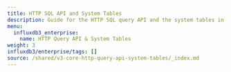 ```yaml
---
title: HTTP SQL API and System Tables
description: Guide for the HTTP SQL query API and the system tables in InfluxDB 3
menu:
  influxdb3_enterprise:
    name: HTTP Query API & System Tables
weight: 3
influxdb3/enterprise/tags: []
source: /shared/v3-core-http-query-api-system-tables/_index.md
---
```


<!-- 
The content of this page is at /shared/v3-core-http-query-api-system-tables/_index.md
-->